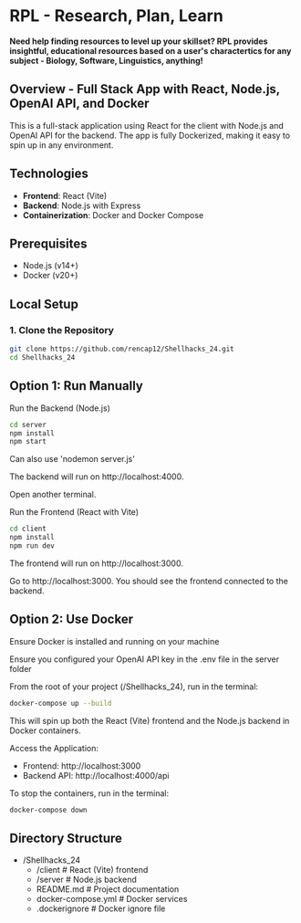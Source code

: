 # RPL - Research, Plan, Learn

**Need help finding resources to level up your skillset? RPL provides insightful, educational resources based on a user's charactertics for any subject - Biology, Software, Linguistics, anything!**

## Overview - Full Stack App with React, Node.js, OpenAI API, and Docker
This is a full-stack application using React for the client with Node.js and OpenAI API for the backend. The app is fully Dockerized, making it easy to spin up in any environment.

## Technologies
- **Frontend**: React (Vite)
- **Backend**: Node.js with Express
- **Containerization**: Docker and Docker Compose

## Prerequisites
- Node.js (v14+)
- Docker (v20+)

## Local Setup

### 1. Clone the Repository
```bash
git clone https://github.com/rencap12/Shellhacks_24.git
cd Shellhacks_24
```

## Option 1: Run Manually
Run the Backend (Node.js)
```bash
cd server
npm install
npm start
```
Can also use 'nodemon server.js'

The backend will run on http://localhost:4000.


Open another terminal.

Run the Frontend (React with Vite)
```bash
cd client
npm install
npm run dev
```
The frontend will run on http://localhost:3000.

Go to http://localhost:3000. You should see the frontend connected to the backend.


## Option 2: Use Docker
Ensure Docker is installed and running on your machine

Ensure you configured your OpenAI API key in the .env file in the server folder

From the root of your project (/Shellhacks_24), run in the terminal:
```bash
docker-compose up --build
```
This will spin up both the React (Vite) frontend and the Node.js backend in Docker containers.

Access the Application:
- Frontend: http://localhost:3000
- Backend API: http://localhost:4000/api

To stop the containers, run in the terminal:
```bash
docker-compose down
```

## Directory Structure
- /Shellhacks_24
  - /client  # React (Vite) frontend
  - /server  # Node.js backend
  - README.md  # Project documentation
  - docker-compose.yml  # Docker services
  - .dockerignore  # Docker ignore file

